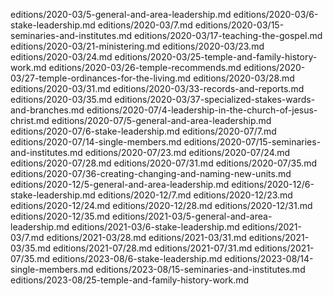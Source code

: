 editions/2020-03/5-general-and-area-leadership.md
editions/2020-03/6-stake-leadership.md
editions/2020-03/7.md
editions/2020-03/15-seminaries-and-institutes.md
editions/2020-03/17-teaching-the-gospel.md
editions/2020-03/21-ministering.md
editions/2020-03/23.md
editions/2020-03/24.md
editions/2020-03/25-temple-and-family-history-work.md
editions/2020-03/26-temple-recommends.md
editions/2020-03/27-temple-ordinances-for-the-living.md
editions/2020-03/28.md
editions/2020-03/31.md
editions/2020-03/33-records-and-reports.md
editions/2020-03/35.md
editions/2020-03/37-specialized-stakes-wards-and-branches.md
editions/2020-07/4-leadership-in-the-church-of-jesus-christ.md
editions/2020-07/5-general-and-area-leadership.md
editions/2020-07/6-stake-leadership.md
editions/2020-07/7.md
editions/2020-07/14-single-members.md
editions/2020-07/15-seminaries-and-institutes.md
editions/2020-07/23.md
editions/2020-07/24.md
editions/2020-07/28.md
editions/2020-07/31.md
editions/2020-07/35.md
editions/2020-07/36-creating-changing-and-naming-new-units.md
editions/2020-12/5-general-and-area-leadership.md
editions/2020-12/6-stake-leadership.md
editions/2020-12/7.md
editions/2020-12/23.md
editions/2020-12/24.md
editions/2020-12/28.md
editions/2020-12/31.md
editions/2020-12/35.md
editions/2021-03/5-general-and-area-leadership.md
editions/2021-03/6-stake-leadership.md
editions/2021-03/7.md
editions/2021-03/28.md
editions/2021-03/31.md
editions/2021-03/35.md
editions/2021-07/28.md
editions/2021-07/31.md
editions/2021-07/35.md
editions/2023-08/6-stake-leadership.md
editions/2023-08/14-single-members.md
editions/2023-08/15-seminaries-and-institutes.md
editions/2023-08/25-temple-and-family-history-work.md